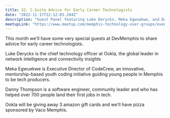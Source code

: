 ```yaml
---
title: 32. C-Suite Advice for Early Career Technologists
date: "2022-11-17T22:12:03.284Z"
description: "Guest Panel featuring Luke Deryckx, Meka Egwuekwe, and Danny Thompson share advice for early career technologists"
meetupLink: "https://www.meetup.com/memphis-technology-user-groups/events/289099436/"
---
```


This month we'll have some very special guests at DevMemphis to share advice for early career technologists.

Luke Deryckx is the chief technology officer at Ookla, the global leader in network intelligence and connectivity insights

Meka Egwuekwe is Executive Director of CodeCrew, an innovative, mentorship-based youth coding initiative guiding young people in Memphis to be tech producers.

Danny Thompson is a software engineer, community leader and who has helped over 700 people land their first jobs in tech.

Ookla will be giving away 3 amazon gift cards and we'll have pizza sponsored by Vaco Memphis.